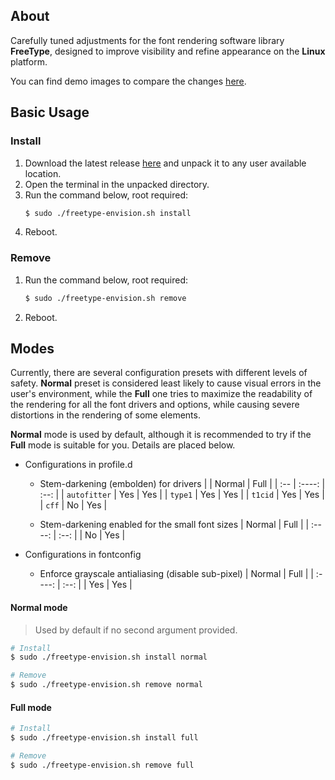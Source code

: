 ## About
Carefully tuned adjustments for the font rendering software library **FreeType**, designed to improve visibility and refine appearance on the **Linux** platform.

You can find demo images to compare the changes [here](./assets/comparison).

## Basic Usage

### Install
1. Download the latest release [here](https://github.com/maximilionus/freetype-envision/releases/latest) and unpack it to any user available location.
2. Open the terminal in the unpacked directory.
3. Run the command below, root required:
   ```sh
   $ sudo ./freetype-envision.sh install
   ```
4. Reboot.

### Remove
1. Run the command below, root required:
   ```sh
   $ sudo ./freetype-envision.sh remove
   ```
2. Reboot.

## Modes
Currently, there are several configuration presets with different levels of safety. **Normal** preset is considered least likely to cause visual errors in the user's environment, while the **Full** one tries to maximize the readability of the rendering for all the font drivers and options, while causing severe distortions in the rendering of some elements.

**Normal** mode is used by default, although it is recommended to try if the **Full** mode is suitable for you. Details are placed below.


- Configurations in profile.d
   - Stem-darkening (embolden) for drivers
     |     | Normal | Full |
     | :-- | :----: | :--: |
     | `autofitter` | Yes | Yes |
     | `type1` | Yes | Yes |
     | `t1cid` | Yes | Yes |
     | `cff` | No | Yes |

   - Stem-darkening enabled for the small font sizes
     | Normal | Full |
     | :----: | :--: |
     | No | Yes |

- Configurations in fontconfig
   - Enforce grayscale antialiasing (disable sub-pixel)
     | Normal | Full |
     | :----: | :--: |
     | Yes | Yes |


#### Normal mode
> Used by default if no second argument provided.

```sh
# Install
$ sudo ./freetype-envision.sh install normal

# Remove
$ sudo ./freetype-envision.sh remove normal
```

#### Full mode

```sh
# Install
$ sudo ./freetype-envision.sh install full

# Remove
$ sudo ./freetype-envision.sh remove full
```
